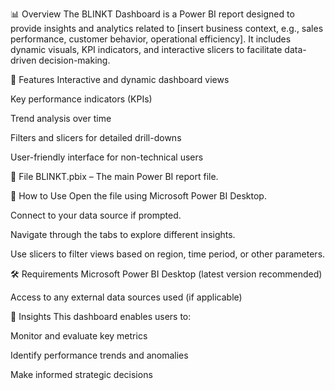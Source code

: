 📊 Overview
The BLINKT Dashboard is a Power BI report designed to provide insights and analytics related to [insert business context, e.g., sales performance, customer behavior, operational efficiency]. It includes dynamic visuals, KPI indicators, and interactive slicers to facilitate data-driven decision-making.

🧩 Features
Interactive and dynamic dashboard views

Key performance indicators (KPIs)

Trend analysis over time

Filters and slicers for detailed drill-downs

User-friendly interface for non-technical users

📁 File
BLINKT.pbix – The main Power BI report file.

🚀 How to Use
Open the file using Microsoft Power BI Desktop.

Connect to your data source if prompted.

Navigate through the tabs to explore different insights.

Use slicers to filter views based on region, time period, or other parameters.

🛠️ Requirements
Microsoft Power BI Desktop (latest version recommended)

Access to any external data sources used (if applicable)

🧠 Insights
This dashboard enables users to:

Monitor and evaluate key metrics

Identify performance trends and anomalies

Make informed strategic decisions
